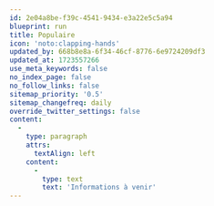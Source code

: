 ```yaml
---
id: 2e04a8be-f39c-4541-9434-e3a22e5c5a94
blueprint: run
title: Populaire
icon: 'noto:clapping-hands'
updated_by: 668b8e8a-6f34-46cf-8776-6e9724209df3
updated_at: 1723557266
use_meta_keywords: false
no_index_page: false
no_follow_links: false
sitemap_priority: '0.5'
sitemap_changefreq: daily
override_twitter_settings: false
content:
  -
    type: paragraph
    attrs:
      textAlign: left
    content:
      -
        type: text
        text: 'Informations à venir'
---
```

